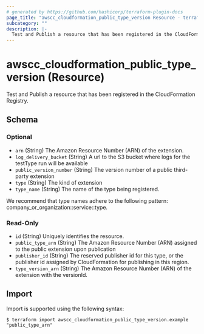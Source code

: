 ```yaml
---
# generated by https://github.com/hashicorp/terraform-plugin-docs
page_title: "awscc_cloudformation_public_type_version Resource - terraform-provider-awscc"
subcategory: ""
description: |-
  Test and Publish a resource that has been registered in the CloudFormation Registry.
---
```


# awscc_cloudformation_public_type_version (Resource)

Test and Publish a resource that has been registered in the CloudFormation Registry.



<!-- schema generated by tfplugindocs -->
## Schema

### Optional

- `arn` (String) The Amazon Resource Number (ARN) of the extension.
- `log_delivery_bucket` (String) A url to the S3 bucket where logs for the testType run will be available
- `public_version_number` (String) The version number of a public third-party extension
- `type` (String) The kind of extension
- `type_name` (String) The name of the type being registered.

We recommend that type names adhere to the following pattern: company_or_organization::service::type.

### Read-Only

- `id` (String) Uniquely identifies the resource.
- `public_type_arn` (String) The Amazon Resource Number (ARN) assigned to the public extension upon publication
- `publisher_id` (String) The reserved publisher id for this type, or the publisher id assigned by CloudFormation for publishing in this region.
- `type_version_arn` (String) The Amazon Resource Number (ARN) of the extension with the versionId.

## Import

Import is supported using the following syntax:

```shell
$ terraform import awscc_cloudformation_public_type_version.example "public_type_arn"
```
